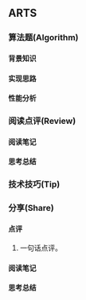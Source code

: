 ## ARTS

### 算法题(Algorithm)

#### 背景知识

#### 实现思路

#### 性能分析

### 阅读点评(Review)

#### 阅读笔记

#### 思考总结

### 技术技巧(Tip)

### 分享(Share)

#### 点评
1. 一句话点评。

#### 阅读笔记

#### 思考总结


